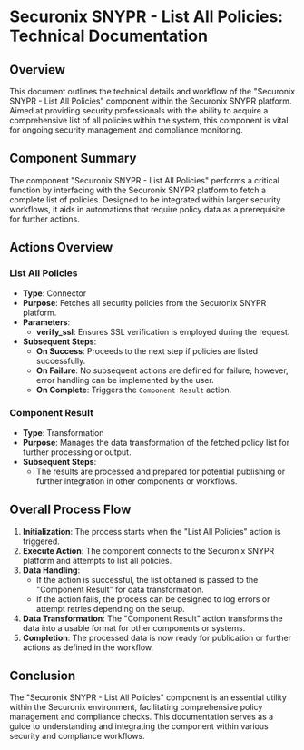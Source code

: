# Securonix SNYPR - List All Policies: Technical Documentation

## Overview

This document outlines the technical details and workflow of the "Securonix SNYPR - List All Policies" component within the Securonix SNYPR platform. Aimed at providing security professionals with the ability to acquire a comprehensive list of all policies within the system, this component is vital for ongoing security management and compliance monitoring.

## Component Summary

The component "Securonix SNYPR - List All Policies" performs a critical function by interfacing with the Securonix SNYPR platform to fetch a complete list of policies. Designed to be integrated within larger security workflows, it aids in automations that require policy data as a prerequisite for further actions.

## Actions Overview

### List All Policies

- **Type**: Connector
- **Purpose**: Fetches all security policies from the Securonix SNYPR platform.
- **Parameters**:
  - **verify_ssl**: Ensures SSL verification is employed during the request.
- **Subsequent Steps**:
  - **On Success**: Proceeds to the next step if policies are listed successfully.
  - **On Failure**: No subsequent actions are defined for failure; however, error handling can be implemented by the user.
  - **On Complete**: Triggers the `Component Result` action.

### Component Result

- **Type**: Transformation
- **Purpose**: Manages the data transformation of the fetched policy list for further processing or output.
- **Subsequent Steps**:
  - The results are processed and prepared for potential publishing or further integration in other components or workflows.

## Overall Process Flow

1. **Initialization**: The process starts when the "List All Policies" action is triggered.
2. **Execute Action**: The component connects to the Securonix SNYPR platform and attempts to list all policies.
3. **Data Handling**:
   - If the action is successful, the list obtained is passed to the "Component Result" for data transformation.
   - If the action fails, the process can be designed to log errors or attempt retries depending on the setup.
4. **Data Transformation**: The "Component Result" action transforms the data into a usable format for other components or systems.
5. **Completion**: The processed data is now ready for publication or further actions as defined in the workflow.

## Conclusion

The "Securonix SNYPR - List All Policies" component is an essential utility within the Securonix environment, facilitating comprehensive policy management and compliance checks. This documentation serves as a guide to understanding and integrating the component within various security and compliance workflows.
